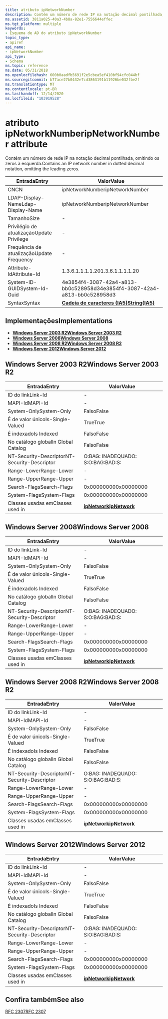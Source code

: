 ```yaml
---
title: atributo ipNetworkNumber
description: Contém um número de rede IP na notação decimal pontilhada, omitindo os zeros à esquerda.
ms.assetid: 3811a025-40a3-4b8a-82e1-7556644effec
ms.tgt_platform: multiple
keywords:
- Esquema de AD do atributo ipNetworkNumber
topic_type:
- apiref
api_name:
- ipNetworkNumber
api_type:
- Schema
ms.topic: reference
ms.date: 05/31/2018
ms.openlocfilehash: 600b0aadfb5691f2e5cbea5ef410bf94cfc044bf
ms.sourcegitcommit: b77ace27b0432e7cd3863191b11926be032fbe2f
ms.translationtype: MT
ms.contentlocale: pt-BR
ms.lasthandoff: 12/14/2020
ms.locfileid: "103919528"
---
```

# <a name="ipnetworknumber-attribute"></a><span data-ttu-id="1090f-104">atributo ipNetworkNumber</span><span class="sxs-lookup"><span data-stu-id="1090f-104">ipNetworkNumber attribute</span></span>

<span data-ttu-id="1090f-105">Contém um número de rede IP na notação decimal pontilhada, omitindo os zeros à esquerda.</span><span class="sxs-lookup"><span data-stu-id="1090f-105">Contains an IP network number in dotted decimal notation, omitting the leading zeros.</span></span>



| <span data-ttu-id="1090f-106">Entrada</span><span class="sxs-lookup"><span data-stu-id="1090f-106">Entry</span></span> | <span data-ttu-id="1090f-107">Valor</span><span class="sxs-lookup"><span data-stu-id="1090f-107">Value</span></span> |
|-------------------|--------------------------------------|
| <span data-ttu-id="1090f-108">CN</span><span class="sxs-lookup"><span data-stu-id="1090f-108">CN</span></span>                | <span data-ttu-id="1090f-109">ipNetworkNumber</span><span class="sxs-lookup"><span data-stu-id="1090f-109">ipNetworkNumber</span></span>                      |
| <span data-ttu-id="1090f-110">LDAP-Display-Name</span><span class="sxs-lookup"><span data-stu-id="1090f-110">Ldap-Display-Name</span></span> | <span data-ttu-id="1090f-111">ipNetworkNumber</span><span class="sxs-lookup"><span data-stu-id="1090f-111">ipNetworkNumber</span></span>                      |
| <span data-ttu-id="1090f-112">Tamanho</span><span class="sxs-lookup"><span data-stu-id="1090f-112">Size</span></span>              | \-                                   |
| <span data-ttu-id="1090f-113">Privilégio de atualização</span><span class="sxs-lookup"><span data-stu-id="1090f-113">Update Privilege</span></span>  | \-                                   |
| <span data-ttu-id="1090f-114">Frequência de atualização</span><span class="sxs-lookup"><span data-stu-id="1090f-114">Update Frequency</span></span>  | \-                                   |
| <span data-ttu-id="1090f-115">Attribute-Id</span><span class="sxs-lookup"><span data-stu-id="1090f-115">Attribute-Id</span></span>      | <span data-ttu-id="1090f-116">1.3.6.1.1.1.1.20</span><span class="sxs-lookup"><span data-stu-id="1090f-116">1.3.6.1.1.1.1.20</span></span>                     |
| <span data-ttu-id="1090f-117">System-ID-GUID</span><span class="sxs-lookup"><span data-stu-id="1090f-117">System-Id-Guid</span></span>    | <span data-ttu-id="1090f-118">4e3854f4-3087-42a4-a813-bb0c528958d3</span><span class="sxs-lookup"><span data-stu-id="1090f-118">4e3854f4-3087-42a4-a813-bb0c528958d3</span></span> |
| <span data-ttu-id="1090f-119">Syntax</span><span class="sxs-lookup"><span data-stu-id="1090f-119">Syntax</span></span>            | [<span data-ttu-id="1090f-120">**Cadeia de caracteres (IA5)**</span><span class="sxs-lookup"><span data-stu-id="1090f-120">**String(IA5)**</span></span>](s-string-ia5.md)  |



## <a name="implementations"></a><span data-ttu-id="1090f-121">Implementações</span><span class="sxs-lookup"><span data-stu-id="1090f-121">Implementations</span></span>

-   [<span data-ttu-id="1090f-122">**Windows Server 2003 R2**</span><span class="sxs-lookup"><span data-stu-id="1090f-122">**Windows Server 2003 R2**</span></span>](#windows-server-2003-r2)
-   [<span data-ttu-id="1090f-123">**Windows Server 2008**</span><span class="sxs-lookup"><span data-stu-id="1090f-123">**Windows Server 2008**</span></span>](#windows-server-2008)
-   [<span data-ttu-id="1090f-124">**Windows Server 2008 R2**</span><span class="sxs-lookup"><span data-stu-id="1090f-124">**Windows Server 2008 R2**</span></span>](#windows-server-2008-r2)
-   [<span data-ttu-id="1090f-125">**Windows Server 2012**</span><span class="sxs-lookup"><span data-stu-id="1090f-125">**Windows Server 2012**</span></span>](#windows-server-2012)

## <a name="windows-server-2003-r2"></a><span data-ttu-id="1090f-126">Windows Server 2003 R2</span><span class="sxs-lookup"><span data-stu-id="1090f-126">Windows Server 2003 R2</span></span>



| <span data-ttu-id="1090f-127">Entrada</span><span class="sxs-lookup"><span data-stu-id="1090f-127">Entry</span></span> | <span data-ttu-id="1090f-128">Valor</span><span class="sxs-lookup"><span data-stu-id="1090f-128">Value</span></span> |
|------------------------|---------------------------------------------|
| <span data-ttu-id="1090f-129">ID do link</span><span class="sxs-lookup"><span data-stu-id="1090f-129">Link-Id</span></span>                | \-                                          |
| <span data-ttu-id="1090f-130">MAPI-Id</span><span class="sxs-lookup"><span data-stu-id="1090f-130">MAPI-Id</span></span>                | \-                                          |
| <span data-ttu-id="1090f-131">System-Only</span><span class="sxs-lookup"><span data-stu-id="1090f-131">System-Only</span></span>            | <span data-ttu-id="1090f-132">Falso</span><span class="sxs-lookup"><span data-stu-id="1090f-132">False</span></span>                                       |
| <span data-ttu-id="1090f-133">É de valor único</span><span class="sxs-lookup"><span data-stu-id="1090f-133">Is-Single-Valued</span></span>       | <span data-ttu-id="1090f-134">True</span><span class="sxs-lookup"><span data-stu-id="1090f-134">True</span></span>                                        |
| <span data-ttu-id="1090f-135">É indexado</span><span class="sxs-lookup"><span data-stu-id="1090f-135">Is Indexed</span></span>             | <span data-ttu-id="1090f-136">Falso</span><span class="sxs-lookup"><span data-stu-id="1090f-136">False</span></span>                                       |
| <span data-ttu-id="1090f-137">No catálogo global</span><span class="sxs-lookup"><span data-stu-id="1090f-137">In Global Catalog</span></span>      | <span data-ttu-id="1090f-138">Falso</span><span class="sxs-lookup"><span data-stu-id="1090f-138">False</span></span>                                       |
| <span data-ttu-id="1090f-139">NT-Security-Descriptor</span><span class="sxs-lookup"><span data-stu-id="1090f-139">NT-Security-Descriptor</span></span> | <span data-ttu-id="1090f-140">O:BAG: INADEQUADO: S:</span><span class="sxs-lookup"><span data-stu-id="1090f-140">O:BAG:BAD:S:</span></span>                                |
| <span data-ttu-id="1090f-141">Range-Lower</span><span class="sxs-lookup"><span data-stu-id="1090f-141">Range-Lower</span></span>            | \-                                          |
| <span data-ttu-id="1090f-142">Range-Upper</span><span class="sxs-lookup"><span data-stu-id="1090f-142">Range-Upper</span></span>            | \-                                          |
| <span data-ttu-id="1090f-143">Search-Flags</span><span class="sxs-lookup"><span data-stu-id="1090f-143">Search-Flags</span></span>           | <span data-ttu-id="1090f-144">0x00000000</span><span class="sxs-lookup"><span data-stu-id="1090f-144">0x00000000</span></span>                                  |
| <span data-ttu-id="1090f-145">System-Flags</span><span class="sxs-lookup"><span data-stu-id="1090f-145">System-Flags</span></span>           | <span data-ttu-id="1090f-146">0x00000000</span><span class="sxs-lookup"><span data-stu-id="1090f-146">0x00000000</span></span>                                  |
| <span data-ttu-id="1090f-147">Classes usadas em</span><span class="sxs-lookup"><span data-stu-id="1090f-147">Classes used in</span></span>        | [<span data-ttu-id="1090f-148">**ipNetwork**</span><span class="sxs-lookup"><span data-stu-id="1090f-148">**ipNetwork**</span></span>](c-ipnetwork.md)<br/> |



## <a name="windows-server-2008"></a><span data-ttu-id="1090f-149">Windows Server 2008</span><span class="sxs-lookup"><span data-stu-id="1090f-149">Windows Server 2008</span></span>



| <span data-ttu-id="1090f-150">Entrada</span><span class="sxs-lookup"><span data-stu-id="1090f-150">Entry</span></span> | <span data-ttu-id="1090f-151">Valor</span><span class="sxs-lookup"><span data-stu-id="1090f-151">Value</span></span> |
|------------------------|---------------------------------------------|
| <span data-ttu-id="1090f-152">ID do link</span><span class="sxs-lookup"><span data-stu-id="1090f-152">Link-Id</span></span>                | \-                                          |
| <span data-ttu-id="1090f-153">MAPI-Id</span><span class="sxs-lookup"><span data-stu-id="1090f-153">MAPI-Id</span></span>                | \-                                          |
| <span data-ttu-id="1090f-154">System-Only</span><span class="sxs-lookup"><span data-stu-id="1090f-154">System-Only</span></span>            | <span data-ttu-id="1090f-155">Falso</span><span class="sxs-lookup"><span data-stu-id="1090f-155">False</span></span>                                       |
| <span data-ttu-id="1090f-156">É de valor único</span><span class="sxs-lookup"><span data-stu-id="1090f-156">Is-Single-Valued</span></span>       | <span data-ttu-id="1090f-157">True</span><span class="sxs-lookup"><span data-stu-id="1090f-157">True</span></span>                                        |
| <span data-ttu-id="1090f-158">É indexado</span><span class="sxs-lookup"><span data-stu-id="1090f-158">Is Indexed</span></span>             | <span data-ttu-id="1090f-159">Falso</span><span class="sxs-lookup"><span data-stu-id="1090f-159">False</span></span>                                       |
| <span data-ttu-id="1090f-160">No catálogo global</span><span class="sxs-lookup"><span data-stu-id="1090f-160">In Global Catalog</span></span>      | <span data-ttu-id="1090f-161">Falso</span><span class="sxs-lookup"><span data-stu-id="1090f-161">False</span></span>                                       |
| <span data-ttu-id="1090f-162">NT-Security-Descriptor</span><span class="sxs-lookup"><span data-stu-id="1090f-162">NT-Security-Descriptor</span></span> | <span data-ttu-id="1090f-163">O:BAG: INADEQUADO: S:</span><span class="sxs-lookup"><span data-stu-id="1090f-163">O:BAG:BAD:S:</span></span>                                |
| <span data-ttu-id="1090f-164">Range-Lower</span><span class="sxs-lookup"><span data-stu-id="1090f-164">Range-Lower</span></span>            | \-                                          |
| <span data-ttu-id="1090f-165">Range-Upper</span><span class="sxs-lookup"><span data-stu-id="1090f-165">Range-Upper</span></span>            | \-                                          |
| <span data-ttu-id="1090f-166">Search-Flags</span><span class="sxs-lookup"><span data-stu-id="1090f-166">Search-Flags</span></span>           | <span data-ttu-id="1090f-167">0x00000000</span><span class="sxs-lookup"><span data-stu-id="1090f-167">0x00000000</span></span>                                  |
| <span data-ttu-id="1090f-168">System-Flags</span><span class="sxs-lookup"><span data-stu-id="1090f-168">System-Flags</span></span>           | <span data-ttu-id="1090f-169">0x00000000</span><span class="sxs-lookup"><span data-stu-id="1090f-169">0x00000000</span></span>                                  |
| <span data-ttu-id="1090f-170">Classes usadas em</span><span class="sxs-lookup"><span data-stu-id="1090f-170">Classes used in</span></span>        | [<span data-ttu-id="1090f-171">**ipNetwork**</span><span class="sxs-lookup"><span data-stu-id="1090f-171">**ipNetwork**</span></span>](c-ipnetwork.md)<br/> |



## <a name="windows-server-2008-r2"></a><span data-ttu-id="1090f-172">Windows Server 2008 R2</span><span class="sxs-lookup"><span data-stu-id="1090f-172">Windows Server 2008 R2</span></span>



| <span data-ttu-id="1090f-173">Entrada</span><span class="sxs-lookup"><span data-stu-id="1090f-173">Entry</span></span> | <span data-ttu-id="1090f-174">Valor</span><span class="sxs-lookup"><span data-stu-id="1090f-174">Value</span></span> |
|------------------------|---------------------------------------------|
| <span data-ttu-id="1090f-175">ID do link</span><span class="sxs-lookup"><span data-stu-id="1090f-175">Link-Id</span></span>                | \-                                          |
| <span data-ttu-id="1090f-176">MAPI-Id</span><span class="sxs-lookup"><span data-stu-id="1090f-176">MAPI-Id</span></span>                | \-                                          |
| <span data-ttu-id="1090f-177">System-Only</span><span class="sxs-lookup"><span data-stu-id="1090f-177">System-Only</span></span>            | <span data-ttu-id="1090f-178">Falso</span><span class="sxs-lookup"><span data-stu-id="1090f-178">False</span></span>                                       |
| <span data-ttu-id="1090f-179">É de valor único</span><span class="sxs-lookup"><span data-stu-id="1090f-179">Is-Single-Valued</span></span>       | <span data-ttu-id="1090f-180">True</span><span class="sxs-lookup"><span data-stu-id="1090f-180">True</span></span>                                        |
| <span data-ttu-id="1090f-181">É indexado</span><span class="sxs-lookup"><span data-stu-id="1090f-181">Is Indexed</span></span>             | <span data-ttu-id="1090f-182">Falso</span><span class="sxs-lookup"><span data-stu-id="1090f-182">False</span></span>                                       |
| <span data-ttu-id="1090f-183">No catálogo global</span><span class="sxs-lookup"><span data-stu-id="1090f-183">In Global Catalog</span></span>      | <span data-ttu-id="1090f-184">Falso</span><span class="sxs-lookup"><span data-stu-id="1090f-184">False</span></span>                                       |
| <span data-ttu-id="1090f-185">NT-Security-Descriptor</span><span class="sxs-lookup"><span data-stu-id="1090f-185">NT-Security-Descriptor</span></span> | <span data-ttu-id="1090f-186">O:BAG: INADEQUADO: S:</span><span class="sxs-lookup"><span data-stu-id="1090f-186">O:BAG:BAD:S:</span></span>                                |
| <span data-ttu-id="1090f-187">Range-Lower</span><span class="sxs-lookup"><span data-stu-id="1090f-187">Range-Lower</span></span>            | \-                                          |
| <span data-ttu-id="1090f-188">Range-Upper</span><span class="sxs-lookup"><span data-stu-id="1090f-188">Range-Upper</span></span>            | \-                                          |
| <span data-ttu-id="1090f-189">Search-Flags</span><span class="sxs-lookup"><span data-stu-id="1090f-189">Search-Flags</span></span>           | <span data-ttu-id="1090f-190">0x00000000</span><span class="sxs-lookup"><span data-stu-id="1090f-190">0x00000000</span></span>                                  |
| <span data-ttu-id="1090f-191">System-Flags</span><span class="sxs-lookup"><span data-stu-id="1090f-191">System-Flags</span></span>           | <span data-ttu-id="1090f-192">0x00000000</span><span class="sxs-lookup"><span data-stu-id="1090f-192">0x00000000</span></span>                                  |
| <span data-ttu-id="1090f-193">Classes usadas em</span><span class="sxs-lookup"><span data-stu-id="1090f-193">Classes used in</span></span>        | [<span data-ttu-id="1090f-194">**ipNetwork**</span><span class="sxs-lookup"><span data-stu-id="1090f-194">**ipNetwork**</span></span>](c-ipnetwork.md)<br/> |



## <a name="windows-server-2012"></a><span data-ttu-id="1090f-195">Windows Server 2012</span><span class="sxs-lookup"><span data-stu-id="1090f-195">Windows Server 2012</span></span>



| <span data-ttu-id="1090f-196">Entrada</span><span class="sxs-lookup"><span data-stu-id="1090f-196">Entry</span></span> | <span data-ttu-id="1090f-197">Valor</span><span class="sxs-lookup"><span data-stu-id="1090f-197">Value</span></span> |
|------------------------|---------------------------------------------|
| <span data-ttu-id="1090f-198">ID do link</span><span class="sxs-lookup"><span data-stu-id="1090f-198">Link-Id</span></span>                | \-                                          |
| <span data-ttu-id="1090f-199">MAPI-Id</span><span class="sxs-lookup"><span data-stu-id="1090f-199">MAPI-Id</span></span>                | \-                                          |
| <span data-ttu-id="1090f-200">System-Only</span><span class="sxs-lookup"><span data-stu-id="1090f-200">System-Only</span></span>            | <span data-ttu-id="1090f-201">Falso</span><span class="sxs-lookup"><span data-stu-id="1090f-201">False</span></span>                                       |
| <span data-ttu-id="1090f-202">É de valor único</span><span class="sxs-lookup"><span data-stu-id="1090f-202">Is-Single-Valued</span></span>       | <span data-ttu-id="1090f-203">True</span><span class="sxs-lookup"><span data-stu-id="1090f-203">True</span></span>                                        |
| <span data-ttu-id="1090f-204">É indexado</span><span class="sxs-lookup"><span data-stu-id="1090f-204">Is Indexed</span></span>             | <span data-ttu-id="1090f-205">Falso</span><span class="sxs-lookup"><span data-stu-id="1090f-205">False</span></span>                                       |
| <span data-ttu-id="1090f-206">No catálogo global</span><span class="sxs-lookup"><span data-stu-id="1090f-206">In Global Catalog</span></span>      | <span data-ttu-id="1090f-207">Falso</span><span class="sxs-lookup"><span data-stu-id="1090f-207">False</span></span>                                       |
| <span data-ttu-id="1090f-208">NT-Security-Descriptor</span><span class="sxs-lookup"><span data-stu-id="1090f-208">NT-Security-Descriptor</span></span> | <span data-ttu-id="1090f-209">O:BAG: INADEQUADO: S:</span><span class="sxs-lookup"><span data-stu-id="1090f-209">O:BAG:BAD:S:</span></span>                                |
| <span data-ttu-id="1090f-210">Range-Lower</span><span class="sxs-lookup"><span data-stu-id="1090f-210">Range-Lower</span></span>            | \-                                          |
| <span data-ttu-id="1090f-211">Range-Upper</span><span class="sxs-lookup"><span data-stu-id="1090f-211">Range-Upper</span></span>            | \-                                          |
| <span data-ttu-id="1090f-212">Search-Flags</span><span class="sxs-lookup"><span data-stu-id="1090f-212">Search-Flags</span></span>           | <span data-ttu-id="1090f-213">0x00000000</span><span class="sxs-lookup"><span data-stu-id="1090f-213">0x00000000</span></span>                                  |
| <span data-ttu-id="1090f-214">System-Flags</span><span class="sxs-lookup"><span data-stu-id="1090f-214">System-Flags</span></span>           | <span data-ttu-id="1090f-215">0x00000000</span><span class="sxs-lookup"><span data-stu-id="1090f-215">0x00000000</span></span>                                  |
| <span data-ttu-id="1090f-216">Classes usadas em</span><span class="sxs-lookup"><span data-stu-id="1090f-216">Classes used in</span></span>        | [<span data-ttu-id="1090f-217">**ipNetwork**</span><span class="sxs-lookup"><span data-stu-id="1090f-217">**ipNetwork**</span></span>](c-ipnetwork.md)<br/> |



## <a name="see-also"></a><span data-ttu-id="1090f-218">Confira também</span><span class="sxs-lookup"><span data-stu-id="1090f-218">See also</span></span>

<dl> <dt>

[<span data-ttu-id="1090f-219">RFC 2307</span><span class="sxs-lookup"><span data-stu-id="1090f-219">RFC 2307</span></span>](https://www.ietf.org/rfc/rfc2307.txt)
</dt> </dl>

 

 





